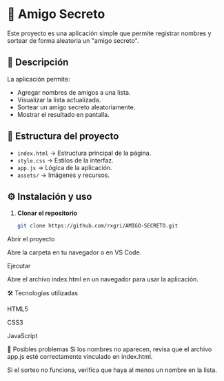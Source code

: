 # 🎁 Amigo Secreto

Este proyecto es una aplicación simple que permite registrar nombres y sortear de forma aleatoria un "amigo secreto".

## 📜 Descripción
La aplicación permite:
- Agregar nombres de amigos a una lista.
- Visualizar la lista actualizada.
- Sortear un amigo secreto aleatoriamente.
- Mostrar el resultado en pantalla.

## 📂 Estructura del proyecto
- `index.html` → Estructura principal de la página.
- `style.css` → Estilos de la interfaz.
- `app.js` → Lógica de la aplicación.
- `assets/` → Imágenes y recursos.

## ⚙️ Instalación y uso
1. **Clonar el repositorio**
   ```bash
   git clone https://github.com/rxgri/AMIGO-SECRETO.git
Abrir el proyecto

Abre la carpeta en tu navegador o en VS Code.

Ejecutar

Abre el archivo index.html en un navegador para usar la aplicación.

🛠 Tecnologías utilizadas

HTML5

CSS3

JavaScript

🐞 Posibles problemas
Si los nombres no aparecen, revisa que el archivo app.js esté correctamente vinculado en index.html.

Si el sorteo no funciona, verifica que haya al menos un nombre en la lista.
